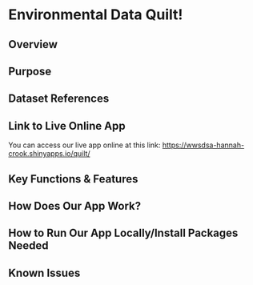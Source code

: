 # Environmental Data Quilt!

## Overview

## Purpose

## Dataset References

## Link to Live Online App
You can access our live app online at this link: https://wwsdsa-hannah-crook.shinyapps.io/quilt/

## Key Functions & Features

## How Does Our App Work?

## How to Run Our App Locally/Install Packages Needed

## Known Issues

